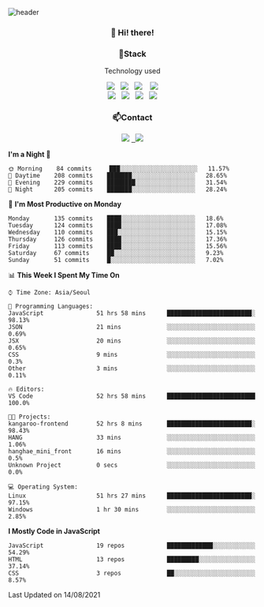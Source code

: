 ![header](https://capsule-render.vercel.app/api?type=waving&color=gradient&height=200&text=Che-ri&fontAlign=70&fontAlignY=40&animation=twinkling)

<h3 align="center">👋 Hi! there!</h3>

<h3 align="center">📌Stack</h3>
<p align="center">Technology used</p>
<div align="center"><img src="https://img.shields.io/badge/HTML5-e74c3c?style=flat-square&logo=HTML5&logoColor=white"></img> &nbsp <img src="https://img.shields.io/badge/CSS3-0A84FF?style=flat-square&logo=CSS3&logoColor=white"></img>  &nbsp <img src="https://img.shields.io/badge/SCSS-fd79a8?style=flat-square&logo=Sass&logoColor=white"/></a>&nbsp  &nbsp <img src="https://img.shields.io/badge/styled%2Dcomponents-DB7093?style=flat-square&logo=styled%2Dcomponents&logoColor=white"/></a>
<br><img src="https://img.shields.io/badge/JavaScript-FFCD11?style=flat-square&logo=JavaScript&logoColor=white"></img> &nbsp <img src="https://img.shields.io/badge/React-00BCF6?style=flat-square&logo=React&logoColor=white"></img> &nbsp <img src="https://img.shields.io/badge/Redux-764ABC?style=flat-square&logo=Redux&logoColor=white"/></a> &nbsp <img src="https://img.shields.io/badge/jQuery-3655FF?style=flat-square&logo=jQuery&logoColor=white"></img></div>

<h3 align="center">📫Contact</h3>
<div align="center"><a href="https://cheri.tistory.com/"><img src="https://img.shields.io/badge/Cheri-AD29B6?style=flat-square&logo=Tidal&logoColor=white"/></a> <a href="rnjs1135@gmail.com"> &nbsp <img src="https://img.shields.io/badge/Gmail-EA4335?style=flat-square&logo=Gmail&logoColor=white"/></a></div>

<!--START_SECTION:waka-->
**I'm a Night 🦉** 

```text
🌞 Morning    84 commits     ███░░░░░░░░░░░░░░░░░░░░░░   11.57% 
🌆 Daytime    208 commits    ███████░░░░░░░░░░░░░░░░░░   28.65% 
🌃 Evening    229 commits    ████████░░░░░░░░░░░░░░░░░   31.54% 
🌙 Night      205 commits    ███████░░░░░░░░░░░░░░░░░░   28.24%

```
📅 **I'm Most Productive on Monday** 

```text
Monday       135 commits    ████░░░░░░░░░░░░░░░░░░░░░   18.6% 
Tuesday      124 commits    ████░░░░░░░░░░░░░░░░░░░░░   17.08% 
Wednesday    110 commits    ███░░░░░░░░░░░░░░░░░░░░░░   15.15% 
Thursday     126 commits    ████░░░░░░░░░░░░░░░░░░░░░   17.36% 
Friday       113 commits    ████░░░░░░░░░░░░░░░░░░░░░   15.56% 
Saturday     67 commits     ██░░░░░░░░░░░░░░░░░░░░░░░   9.23% 
Sunday       51 commits     █░░░░░░░░░░░░░░░░░░░░░░░░   7.02%

```


📊 **This Week I Spent My Time On** 

```text
⌚︎ Time Zone: Asia/Seoul

💬 Programming Languages: 
JavaScript               51 hrs 58 mins      ████████████████████████░   98.13% 
JSON                     21 mins             ░░░░░░░░░░░░░░░░░░░░░░░░░   0.69% 
JSX                      20 mins             ░░░░░░░░░░░░░░░░░░░░░░░░░   0.65% 
CSS                      9 mins              ░░░░░░░░░░░░░░░░░░░░░░░░░   0.3% 
Other                    3 mins              ░░░░░░░░░░░░░░░░░░░░░░░░░   0.11%

🔥 Editors: 
VS Code                  52 hrs 58 mins      █████████████████████████   100.0%

🐱‍💻 Projects: 
kangaroo-frontend        52 hrs 8 mins       ████████████████████████░   98.43% 
HANG                     33 mins             ░░░░░░░░░░░░░░░░░░░░░░░░░   1.06% 
hanghae_mini_front       16 mins             ░░░░░░░░░░░░░░░░░░░░░░░░░   0.5% 
Unknown Project          0 secs              ░░░░░░░░░░░░░░░░░░░░░░░░░   0.0%

💻 Operating System: 
Linux                    51 hrs 27 mins      ████████████████████████░   97.15% 
Windows                  1 hr 30 mins        ░░░░░░░░░░░░░░░░░░░░░░░░░   2.85%

```

**I Mostly Code in JavaScript** 

```text
JavaScript               19 repos            █████████████░░░░░░░░░░░░   54.29% 
HTML                     13 repos            █████████░░░░░░░░░░░░░░░░   37.14% 
CSS                      3 repos             ██░░░░░░░░░░░░░░░░░░░░░░░   8.57%

```



 Last Updated on 14/08/2021
<!--END_SECTION:waka-->
